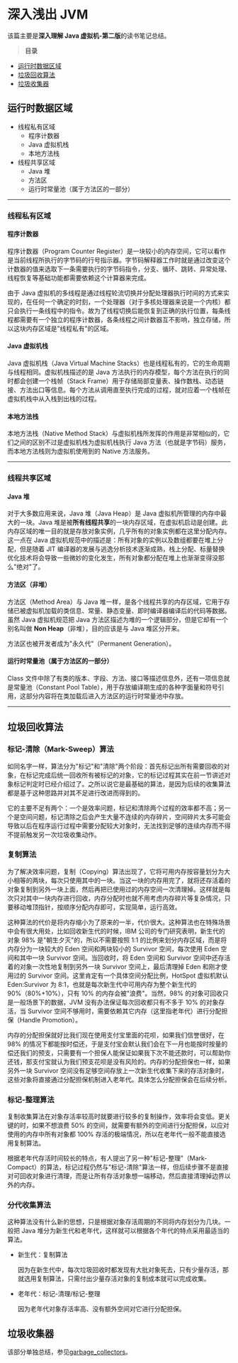 # 深入浅出 JVM
该篇主要是**深入理解 Java 虚拟机-第二版**的读书笔记总结。

>**目录**

- [运行时数据区域](#运行时数据区域) 
- [垃圾回收算法](#垃圾回收算法) 
- [垃圾收集器](#垃圾收集器) 

## 运行时数据区域
- 线程私有区域
    - 程序计数器
    - Java 虚拟机栈
    - 本地方法栈
- 线程共享区域
    - Java 堆
    - 方法区
    - 运行时常量池（属于方法区的一部分）

---

### 线程私有区域
#### 程序计数器
程序计数器（Program Counter Register）是一块较小的内存空间，它可以看作是当前线程所执行的字节码的行号指示器。字节码解释器工作时就是通过改变这个计数器的值来选取下一条需要执行的字节码指令，分支、循环、跳转、异常处理、线程恢复等基础功能都需要依赖这个计算器来完成。

由于 Java 虚拟机的多线程是通过线程轮流切换并分配处理器执行时间的方式来实现的，在任何一个确定的时刻，一个处理器（对于多核处理器来说是一个内核）都只会执行一条线程中的指令。故为了线程切换后能恢复到正确的执行位置，每条线程都需要有一个独立的程序计数器，各条线程之间计数器互不影响，独立存储，所以这块内存区域是"线程私有"的区域。

#### Java 虚拟机栈
Java 虚拟机栈（Java Virtual Machine Stacks）也是线程私有的，它的生命周期与线程相同。虚拟机栈描述的是 Java 方法执行的内存模型，每个方法在执行的同时都会创建一个栈帧（Stack Frame）用于存储局部变量表、操作数栈、动态链接、方法出口等信息。每个方法从调用直至执行完成的过程，就对应着一个栈帧在虚拟机栈中从入栈到出栈的过程。

#### 本地方法栈
本地方法栈（Native Method Stack）与虚拟机栈所发挥的作用是非常相似的，它们之间的区别不过是虚拟机栈为虚拟机栈执行 Java 方法（也就是字节码）服务，而本地方法栈则为虚拟机使用到的 Native 方法服务。

---

### 线程共享区域
#### Java 堆
对于大多数应用来说，Java 堆（Java Heap）是 Java 虚拟机所管理的内存中最大的一块。Java 堆是被**所有线程共享**的一块内存区域，在虚拟机启动是创建。此内存区域的唯一目的就是存放对象实例，几乎所有的对象实例都在这里分配内存。这一点在 Java 虚拟机规范中的描述是：所有对象的实例以及数组都要在堆上分配，但是随着 JIT 编译器的发展与逃逸分析技术逐渐成熟，栈上分配、标量替换优化技术将会导致一些微妙的变化发生，所有对象都分配在堆上也渐渐变得没那么"绝对"了。

#### 方法区（非堆）
方法区（Method Area）与 Java 堆一样，是各个线程共享的内存区域，它用于存储已被虚拟机加载的类信息、常量、静态变量、即时编译器编译后的代码等数据。虽然 Java 虚拟机规范把 Java 方法区描述为堆的一个逻辑部分，但是它却有一个别名叫做 **Non Heap**（非堆），目的应该是与 Java 堆区分开来。

方法区也被开发者成为"永久代"（Permanent Generation）。

#### 运行时常量池（属于方法区的一部分）
Class 文件中除了有类的版本、字段、方法、接口等描述信息外，还有一项信息就是常量池（Constant Pool Table），用于存放编译期生成的各种字面量和符号引用，这部分内容将在类加载后进入方法区的运行时常量池中存放。


---

## 垃圾回收算法
### 标记-清除（Mark-Sweep）算法
如同名字一样，算法分为"标记"和"清除"两个阶段：首先标记出所有需要回收的对象，在标记完成后统一回收所有被标记的对象，它的标记过程其实在前一节讲述对象标记判定时已经介绍过了。之所以说它是最基础的算法，是因为后续的收集算法都是基于这种思路并对其不足进行改进而得到的。

它的主要不足有两个：一个是效率问题，标记和清除两个过程的效率都不高；另一个是空间问题，标记清除之后会产生大量不连续的内存碎片，空间碎片太多可能会导致以后在程序运行过程中需要分配较大对象时，无法找到足够的连续内存而不得不提前触发另一次垃圾收集动作。


### 复制算法
为了解决效率问题，复制（Copying）算法出现了，它将可用内存按容量划分为大小相等的两块，每次只使用其中的一块。当这一块的内存用完了，就将还存活着的对象复制到另外一块上面，然后再把已使用过的内存空间一次清理掉。这样就是每次只对其中一块内存进行回收，内存分配时也就不用考虑内存碎片等复杂情况，只要移动堆顶指针，按顺序分配内存即可，实现简单，运行高效。

这种算法的代价是将内存缩小为了原来的一半，代价很大。这种算法也在特殊场景中会有很大用处，比如回收新生代的时候，IBM 公司的专门研究表明，新生代的对象 98% 是"朝生夕灭"的，所以不需要按照 1:1 的比例来划分内存区域，而是将内存分为一块较大的 Eden 空间和两块较小的 Survivor 空间，每次使用 Eden 空间和其中一块 Survivor 空间。当回收时，将 Eden 空间和 Survivor 空间中还存活着的对象一次性地复制到另外一块 Survivor 空间上，最后清理掉 Eden 和刚才使用过的 Survivor 空间。这里肯定有一个具体空间分配比例，HotSpot 虚拟机默认 Eden:Survivor 为 8:1，也就是每次新生代中可用内存为整个新生代的 90%（80%+10%），只有 10% 的内存会被"浪费"。当然，98% 的对象可回收只是一般场景下的数据，JVM 没有办法保证每次回收都只有不多于 10% 的对象存活，当 Survivor 空间不够用时，需要依赖其它内存（这里指老年代）进行分配担保（Handle Promotion）。

内存的分配担保就好比我们现在使用支付宝里面的花呗，如果我们信誉很好，在 98% 的情况下都能按时偿还，于是支付宝会默认我们会在下一月也能按时按量的偿还我们的预支，只需要有一个担保人能保证如果我下次不能还款时，可以帮助你还钱，那支付宝就认为我们预支花呗是没有风险的。内存的分配担保也一样，如果另外一块 Survivor 空间没有足够空间存放上一次新生代收集下来的存活对象时，这些对象将直接通过分配担保机制进入老年代。具体怎么分配担保会在后续分析。

### 标记-整理算法
复制收集算法在对象存活率较高时就要进行较多的复制操作，效率将会变低。更关键的时，如果不想浪费 50% 的空间，就需要有额外的空间进行分配担保，以应对使用的内存中所有对象都 100% 存活的极端情况，所以在老年代一般不能直接选用复制算法。

根据老年代存活时间较长的特点，有人提出了另一种"标记-整理"（Mark-Compact）的算法，标记过程仍然与"标记-清除"算法一样，但后续步骤不是直接对可回收对象进行清理，而是让所有存活对象想一端移动，然后直接清理掉边界以外的内存。

### 分代收集算法
这种算法没有什么新的思想，只是根据对象存活周期的不同将内存划分为几块。一般把 Java 堆分为新生代和老年代，这样就可以根据各个年代的特点采用最适当的算法。

- 新生代：复制算法
    
    因为在新生代中，每次垃圾回收时都发现有大批对象死去，只有少量存活，那就选用复制算法，只需付出少量存活对象的复制成本就可以完成收集。

- 老年代：标记-清理/标记-整理
    
    因为老年代对象存活率高、没有额外空间对它进行分配担保。

## 垃圾收集器
该部分单独总结，参见[garbage_collectors](garbage_collectors.md)。